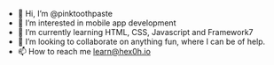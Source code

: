 - 👋 Hi, I’m @pinktoothpaste
- 👀 I’m interested in mobile app development
- 🌱 I’m currently learning HTML, CSS, Javascript and Framework7
- 💞️ I’m looking to collaborate on anything fun, where I can be of help.
- 📫 How to reach me learn@hex0h.io

<!---
pinktoothpaste/pinktoothpaste is a ✨ special ✨ repository because its `README.md` (this file) appears on your GitHub profile.
You can click the Preview link to take a look at your changes.
--->
